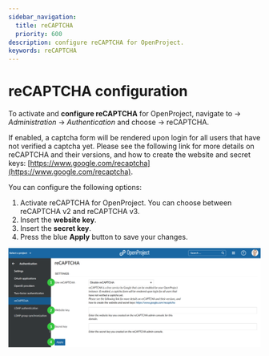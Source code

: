 ```yaml
---
sidebar_navigation:
  title: reCAPTCHA
  priority: 600
description: configure reCAPTCHA for OpenProject.
keywords: reCAPTCHA
---
```

# reCAPTCHA configuration

To activate and **configure reCAPTCHA** for OpenProject, navigate to -> *Administration* -> *Authentication* and choose -> reCAPTCHA.

 If enabled, a captcha form will be rendered upon login for all users that have not verified a captcha yet. Please see the following link for more details on reCAPTCHA and their versions, and how to create the website and secret keys: [https://www.google.com/recaptcha](https://www.google.com/recaptcha).

You can configure the following options:

1. Activate reCAPTCHA for OpenProject. You can choose between reCAPTCHA v2 and reCAPTCHA v3.
2. Insert the **website key**.
3. Insert the **secret key**.
4. Press the blue **Apply** button to save your changes.

![Sysadmin authentication reCAPTCHA](Sys-admin-authentication-recaptcha.png)

